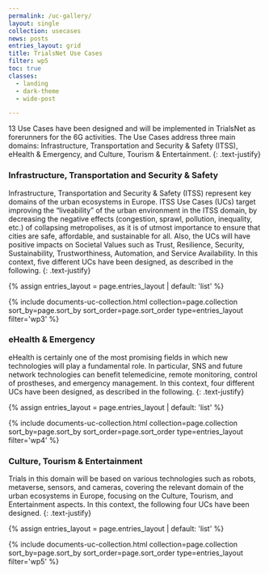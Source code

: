 ```yaml
---
permalink: /uc-gallery/
layout: single
collection: usecases
news: posts
entries_layout: grid
title: TrialsNet Use Cases
filter: wp5
toc: true
classes:
  - landing
  - dark-theme
  - wide-post

---
```


13 Use Cases have been designed and will be implemented in TrialsNet as forerunners for the 6G activities. The Use Cases address three main domains\: Infrastructure, Transportation and Security \& Safety (ITSS), eHealth \& Emergency, and Culture, Tourism \& Entertainment.
{: .text-justify}


### Infrastructure, Transportation and Security \& Safety  

Infrastructure, Transportation and Security \& Safety (ITSS) represent key domains of the urban ecosystems in Europe. ITSS Use Cases (UCs) target improving the “liveability” of the urban environment in the ITSS domain, by decreasing the negative effects (congestion, sprawl, pollution, inequality, etc.) of collapsing metropolises, as it is of utmost importance to ensure that cities are safe, affordable, and sustainable for all. Also, the UCs will have positive impacts on Societal Values such as Trust, Resilience, Security, Sustainability, Trustworthiness, Automation, and Service Availability. In this context, five different UCs have been designed, as described in the following.
{: .text-justify}


{% assign entries_layout = page.entries_layout | default: 'list' %}
<div class="entries-{{ entries_layout }}-ucrow">
  {% include documents-uc-collection.html collection=page.collection sort_by=page.sort_by sort_order=page.sort_order type=entries_layout filter='wp3' %}
</div>

### eHealth \& Emergency  

eHealth is certainly one of the most promising fields in which new technologies will play a fundamental role. In particular, SNS and future network technologies can benefit telemedicine, remote monitoring, control of prostheses, and emergency management. In this context, four different UCs have been designed, as described in the following.
{: .text-justify}

{% assign entries_layout = page.entries_layout | default: 'list' %}
<div class="entries-{{ entries_layout }}-ucrow">
  {% include documents-uc-collection.html collection=page.collection sort_by=page.sort_by sort_order=page.sort_order type=entries_layout filter='wp4' %}
</div>

### Culture, Tourism \& Entertainment  

Trials in this domain will be based on various technologies such as robots, metaverse, sensors, and cameras, covering the relevant domain of the urban ecosystems in Europe, focusing on the Culture, Tourism, and Entertainment aspects. In this context, the following four UCs have been designed.
{: .text-justify}

{% assign entries_layout = page.entries_layout | default: 'list' %}
<div class="entries-{{ entries_layout }}-ucrow">
  {% include documents-uc-collection.html collection=page.collection sort_by=page.sort_by sort_order=page.sort_order type=entries_layout filter='wp5' %}
</div>
